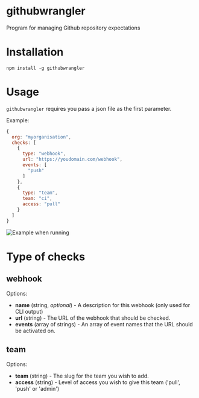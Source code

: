 # githubwrangler
Program for managing Github repository expectations

# Installation

```
npm install -g githubwrangler
```

# Usage

`githubwrangler` requires you pass a json file as the first parameter.

Example:

```js
{
  org: "myorganisation",
  checks: [
    {
      type: "webhook",
      url: "https://youdomain.com/webhook",
      events: [
        "push"
      ]
    },
    {
      type: "team",
      team: "ci",
      access: "pull"
    }
  ]
}
```

![Example when running](http://i.imgur.com/1zrT7Ve.png)

# Type of checks

## webhook

Options:

* **name** (string, *optional*) - A description for this webhook (only used for CLI output)
* **url** (string) - The URL of the webhook that should be checked.
* **events** (array of strings) - An array of event names that the URL should be activated on.

## team

Options:

* **team** (string) - The slug for the team you wish to add.
* **access** (string) - Level of access you wish to give this team ('pull', 'push' or 'admin')
